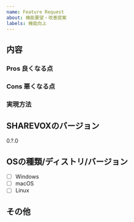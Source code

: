 ```yaml
---
name: Feature Request
about: 機能要望・改善提案
labels: 機能向上
---
```


## 内容

<!-- ここに要望する機能を記載してください -->
<!-- その機能が必要な理由や、具体例も -->

### Pros 良くなる点

<!-- 改善される状態など -->

### Cons 悪くなる点

<!-- ないことが望ましいが、もしあるなら -->

### 実現方法

<!-- 実現方法について検討済みであるなら -->

## SHAREVOXのバージョン

0.?.0

<!-- "ヘルプ" → "アップデート情報" で確認できます -->

## OSの種類/ディストリ/バージョン

<!-- チェックするには [ ] を [x] に変更してください -->

- [ ] Windows
- [ ] macOS
- [ ] Linux

<!--
なるべく詳しく書いてください 記述例:
*   Windows 10 Pro 64bit (10.0.10586)
*   macOS Sierra
*   Linux fedora 23 64bit
*   Others
-->

## その他

<!-- 関連して何か気がついたこと、気になることがあればココに書いてください -->

